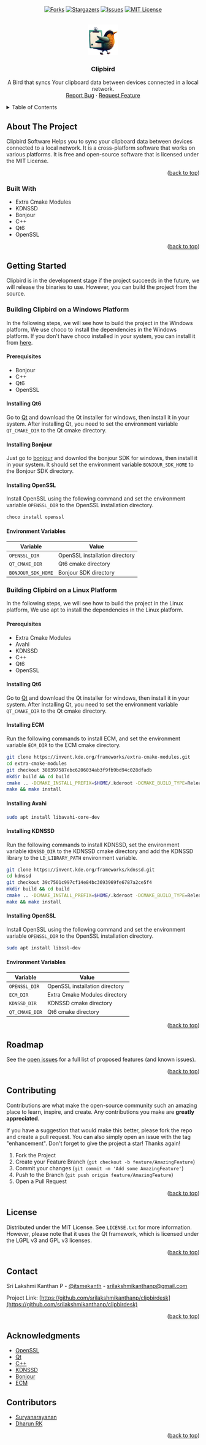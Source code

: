 <!-- Improved compatibility of back-to-top link: See: https://github.com/othneildrew/Best-README-Template/pull/73 -->
<!-- markdownlint-disable MD033 -->
<!-- markdownlint-disable MD041 -->

<a name="readme-top"></a>

<!--
*** Thanks for checking out the Best-README-Template. If you have a suggestion*** That would make this better, please fork the repo and create a pull request
*** or simply open an issue with the tag "enhancement".
*** Don't forget to give the project a star!
*** Thanks again! Now go create something AMAZING! :D
-->

<!-- PROJECT SHIELDS -->
<!--
*** I'm using markdown "reference style" links for readability.
*** Reference links are enclosed in brackets [ ] instead of parentheses ( ).
*** See the bottom of this document for the declaration of the reference variables
*** for contributors-url, forks-url, etc. This is an optional, concise syntax you may use.
*** https://www.markdownguide.org/basic-syntax/#reference-style-links
-->

<div align="center">

[![Forks][forks-shield]][forks-url]
[![Stargazers][stars-shield]][stars-url]
[![Issues][issues-shield]][issues-url]
[![MIT License][license-shield]][license-url]

</div>

<!-- PROJECT LOGO -->
<br />
<div align="center">
  <a href="https://github.com/srilakshmikanthanp/clipbirdesk">
    <img src="assets/images/logo.png" alt="Logo" width="80" height="80">
  </a>

<h3 align="center">Clipbird</h3>
  <p align="center">
    A Bird that syncs Your clipboard data between devices connected in a local network.
    <br />
    <a href="https://github.com/srilakshmikanthanp/clipbirdesk/issues">Report Bug</a>
    ·
    <a href="https://github.com/srilakshmikanthanp/clipbirdesk/issues">Request Feature</a>
  </p>
</div>

<!-- TABLE OF CONTENTS -->
<details>
  <summary>Table of Contents</summary>
  <ol>
    <li>
      <a href="#about-the-project">About The Project</a>
      <ul>
        <li><a href="#built-with">Built With</a></li>
      </ul>
    </li>
    <li><a href="#getting-started">Getting Started</a></li>
    <li><a href="#roadmap">Roadmap</a></li>
    <li><a href="#contributing">Contributing</a></li>
    <li><a href="#license">License</a></li>
    <li><a href="#contact">Contact</a></li>
    <li><a href="#acknowledgments">Acknowledgments</a></li>
    <li><a href="#contributors">Contributors</a></li>
  </ol>
</details>

<!-- ABOUT THE PROJECT -->
## About The Project

Clipbird Software Helps you to sync your clipboard data between devices connected to a local network. It is a cross-platform software that works on various platforms. It is free and open-source software that is licensed under the MIT License.

<p align="right">(<a href="#readme-top">back to top</a>)</p>

### Built With

* Extra Cmake Modules
* KDNSSD
* Bonjour
* C++
* Qt6
* OpenSSL

<p align="right">(<a href="#readme-top">back to top</a>)</p>

<!-- GETTING STARTED -->
## Getting Started

Clipbird is in the development stage if the project succeeds in the future, we will release the binaries to use. However, you can build the project from the source.

### Building Clipbird on a Windows Platform

In the following steps, we will see how to build the project in the Windows platform, We use choco to install the dependencies in the Windows platform. If you don't have choco installed in your system, you can install it from [here](https://chocolatey.org/install).

#### Prerequisites

* Bonjour
* C++
* Qt6
* OpenSSL

#### Installing Qt6

Go to [Qt](https://www.qt.io/download-qt-installer) and download the Qt installer for windows, then install it in your system. After installing Qt, you need to set the environment variable `QT_CMAKE_DIR` to the Qt cmake directory.

#### Installing Bonjour

Just go to [bonjour](https://developer.apple.com/bonjour/) and downlod the bonjour SDK for windows, then install it in your system. It should set the environment variable `BONJOUR_SDK_HOME` to the Bonjour SDK directory.

#### Installing OpenSSL

Install OpenSSL using the following command and set the environment variable `OPENSSL_DIR` to the OpenSSL installation directory.

~~~sh
choco install openssl
~~~

#### Environment Variables

| Variable            | Value                           |
|---------------------|---------------------------------|
| `OPENSSL_DIR`       | OpenSSL installation directory  |
| `QT_CMAKE_DIR`      | Qt6 cmake directory             |
| `BONJOUR_SDK_HOME`  | Bonjour SDK directory           |

### Building Clipbird on a Linux Platform

In the following steps, we will see how to build the project in the Linux platform, We use apt to install the dependencies in the Linux platform.

#### Prerequisites

* Extra Cmake Modules
* Avahi
* KDNSSD
* C++
* Qt6
* OpenSSL

#### Installing Qt6

Go to [Qt](https://www.qt.io/download-qt-installer) and download the Qt installer for windows, then install it in your system. After installing Qt, you need to set the environment variable `QT_CMAKE_DIR` to the Qt cmake directory.

#### Installing ECM

Run the following commands to install ECM, and set the environment variable `ECM_DIR` to the ECM cmake directory.

~~~sh
git clone https://invent.kde.org/frameworks/extra-cmake-modules.git
cd extra-cmake-modules
git checkout 380397587ebc6206034ab3f9fb9bd94c028dfadb
mkdir build && cd build
cmake .. -DCMAKE_INSTALL_PREFIX=$HOME/.kderoot -DCMAKE_BUILD_TYPE=Release -DQT_MAJOR_VERSION=6 -DCMAKE_PREFIX_PATH=$QT_CMAKE_DIR -S .. -B .
make && make install
~~~

#### Installing Avahi

~~~sh
sudo apt install libavahi-core-dev 
~~~

#### Installing KDNSSD

Run the following commands to install KDNSSD, set the environment variable `KDNSSD_DIR` to the KDNSSD cmake directory and add the KDNSSD library to the `LD_LIBRARY_PATH` environment variable.

~~~sh
git clone https://invent.kde.org/frameworks/kdnssd.git
cd kdnssd
git checkout 39c7501c997cf14e84bc3693969fe6787a2ce5f4
mkdir build && cd build
cmake .. -DCMAKE_INSTALL_PREFIX=$HOME/.kderoot -DCMAKE_BUILD_TYPE=Release -DQT_MAJOR_VERSION=6 -DCMAKE_PREFIX_PATH=$QT_CMAKE_DIR -S .. -B .
make && make install
~~~

#### Installing OpenSSL

Install OpenSSL using the following command and set the environment variable `OPENSSL_DIR` to the OpenSSL installation directory.

~~~sh
sudo apt install libssl-dev
~~~

#### Environment Variables

| Variable            | Value                           |
|---------------------|---------------------------------|
| `OPENSSL_DIR`       | OpenSSL installation directory  |
| `ECM_DIR`           | Extra Cmake Modules directory   |
| `KDNSSD_DIR`        | KDNSSD cmake directory          |
| `QT_CMAKE_DIR`      | Qt6 cmake directory             |

<p align="right">(<a href="#readme-top">back to top</a>)</p>

<!-- ROADMAP -->
## Roadmap

See the [open issues](https://github.com/srilakshmikanthanp/clipbirdesk/issues) for a full list of proposed features (and known issues).

<p align="right">(<a href="#readme-top">back to top</a>)</p>

<!-- CONTRIBUTING -->
## Contributing

Contributions are what make the open-source community such an amazing place to learn, inspire, and create. Any contributions you make are **greatly appreciated**.

If you have a suggestion that would make this better, please fork the repo and create a pull request. You can also simply open an issue with the tag "enhancement".
Don't forget to give the project a star! Thanks again!

1. Fork the Project
2. Create your Feature Branch (`git checkout -b feature/AmazingFeature`)
3. Commit your changes (`git commit -m 'Add some AmazingFeature'`)
4. Push to the Branch (`git push origin feature/AmazingFeature`)
5. Open a Pull Request

<p align="right">(<a href="#readme-top">back to top</a>)</p>

<!-- LICENSE -->
## License

Distributed under the MIT License. See `LICENSE.txt` for more information. However, please note that it uses the Qt framework, which is licensed under the LGPL v3 and GPL v3 licenses.

<p align="right">(<a href="#readme-top">back to top</a>)</p>

<!-- CONTACT -->
## Contact

Sri Lakshmi Kanthan P - [@itsmekanth](https://twitter.com/itsmekanth) - <srilakshmikanthanp@gmail.com>

Project Link: [https://github.com/srilakshmikanthanp/clipbirdesk](https://github.com/srilakshmikanthanp/clipbirdesk)

<p align="right">(<a href="#readme-top">back to top</a>)</p>

<!-- ACKNOWLEDGMENTS -->
## Acknowledgments

* [OpenSSL](https://www.openssl.org/)
* [Qt](https://www.qt.io/)
* [C++](https://www.cplusplus.com/)
* [KDNSSD](https://api.kde.org/frameworks/kdnssd/html/index.html)
* [Bonjour](https://developer.apple.com/bonjour/)
* [ECM](https://api.kde.org/ecm/)

<!-- Contributors -->
## Contributors

* [Suryanarayanan](https://github.com/suryanarayanandv)
* [Dharun RK](https://github.com/rkdharun)

<p align="right">(<a href="#readme-top">back to top</a>)</p>

<!-- MARKDOWN LINKS & IMAGES -->
<!-- https://www.markdownguide.org/basic-syntax/#reference-style-links -->
[forks-shield]: https://img.shields.io/github/forks/srilakshmikanthanp/clipbirdesk.svg?style=for-the-badge
[forks-url]: https://github.com/srilakshmikanthanp/clipbirdesk/network/members
[stars-shield]: https://img.shields.io/github/stars/srilakshmikanthanp/clipbirdesk.svg?style=for-the-badge
[stars-url]: https://github.com/srilakshmikanthanp/clipbirdesk/stargazers
[issues-shield]: https://img.shields.io/github/issues/srilakshmikanthanp/clipbirdesk.svg?style=for-the-badge
[issues-url]: https://github.com/srilakshmikanthanp/clipbirdesk/issues
[license-shield]: https://img.shields.io/github/license/srilakshmikanthanp/clipbirdesk.svg?style=for-the-badge
[license-url]: https://github.com/srilakshmikanthanp/clipbirdesk/blob/master/LICENSE.txt
